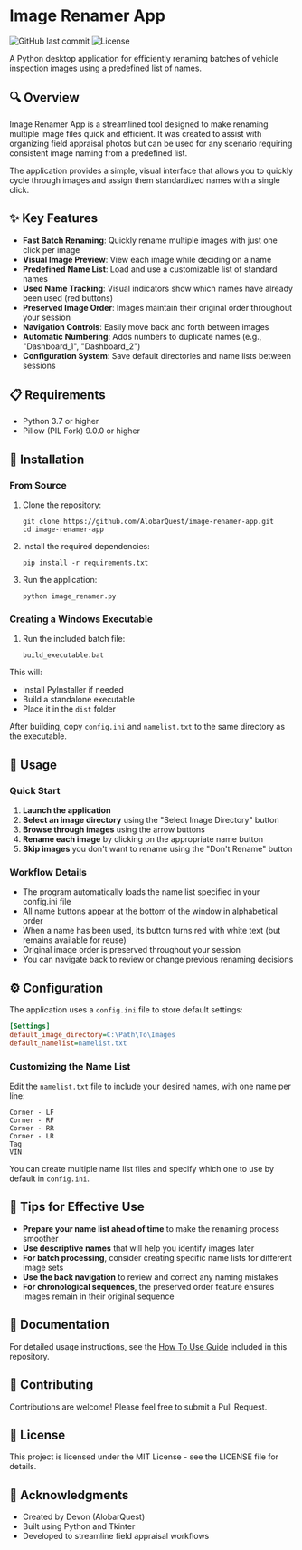 # Image Renamer App

![GitHub last commit](https://img.shields.io/github/last-commit/AlobarQuest/image-renamer-app)
![License](https://img.shields.io/github/license/AlobarQuest/image-renamer-app)

A Python desktop application for efficiently renaming batches of vehicle inspection images using a predefined list of names.

## 🔍 Overview

Image Renamer App is a streamlined tool designed to make renaming multiple image files quick and efficient. It was created to assist with organizing field appraisal photos but can be used for any scenario requiring consistent image naming from a predefined list.

The application provides a simple, visual interface that allows you to quickly cycle through images and assign them standardized names with a single click.

## ✨ Key Features

- **Fast Batch Renaming**: Quickly rename multiple images with just one click per image
- **Visual Image Preview**: View each image while deciding on a name
- **Predefined Name List**: Load and use a customizable list of standard names
- **Used Name Tracking**: Visual indicators show which names have already been used (red buttons)
- **Preserved Image Order**: Images maintain their original order throughout your session
- **Navigation Controls**: Easily move back and forth between images
- **Automatic Numbering**: Adds numbers to duplicate names (e.g., "Dashboard_1", "Dashboard_2")
- **Configuration System**: Save default directories and name lists between sessions

## 📋 Requirements

- Python 3.7 or higher
- Pillow (PIL Fork) 9.0.0 or higher

## 🚀 Installation

### From Source

1. Clone the repository:
   ```
   git clone https://github.com/AlobarQuest/image-renamer-app.git
   cd image-renamer-app
   ```

2. Install the required dependencies:
   ```
   pip install -r requirements.txt
   ```

3. Run the application:
   ```
   python image_renamer.py
   ```

### Creating a Windows Executable

1. Run the included batch file:
   ```
   build_executable.bat
   ```
   
This will:
- Install PyInstaller if needed
- Build a standalone executable
- Place it in the `dist` folder

After building, copy `config.ini` and `namelist.txt` to the same directory as the executable.

## 📖 Usage

### Quick Start

1. **Launch the application**
2. **Select an image directory** using the "Select Image Directory" button
3. **Browse through images** using the arrow buttons
4. **Rename each image** by clicking on the appropriate name button
5. **Skip images** you don't want to rename using the "Don't Rename" button

### Workflow Details

- The program automatically loads the name list specified in your config.ini file
- All name buttons appear at the bottom of the window in alphabetical order
- When a name has been used, its button turns red with white text (but remains available for reuse)
- Original image order is preserved throughout your session
- You can navigate back to review or change previous renaming decisions

## ⚙️ Configuration

The application uses a `config.ini` file to store default settings:

```ini
[Settings]
default_image_directory=C:\Path\To\Images
default_namelist=namelist.txt
```

### Customizing the Name List

Edit the `namelist.txt` file to include your desired names, with one name per line:

```
Corner - LF
Corner - RF
Corner - RR
Corner - LR
Tag
VIN
```

You can create multiple name list files and specify which one to use by default in `config.ini`.

## 🔧 Tips for Effective Use

- **Prepare your name list ahead of time** to make the renaming process smoother
- **Use descriptive names** that will help you identify images later
- **For batch processing**, consider creating specific name lists for different image sets
- **Use the back navigation** to review and correct any naming mistakes
- **For chronological sequences**, the preserved order feature ensures images remain in their original sequence

## 📝 Documentation

For detailed usage instructions, see the [How To Use Guide](HOW_TO_USE.md) included in this repository.

## 🤝 Contributing

Contributions are welcome! Please feel free to submit a Pull Request.

## 📄 License

This project is licensed under the MIT License - see the LICENSE file for details.

## 🙏 Acknowledgments

- Created by Devon (AlobarQuest)
- Built using Python and Tkinter
- Developed to streamline field appraisal workflows
